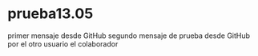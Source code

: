 # prueba13.05
primer mensaje desde GitHub
segundo mensaje de prueba desde GitHub por el otro usuario el colaborador
